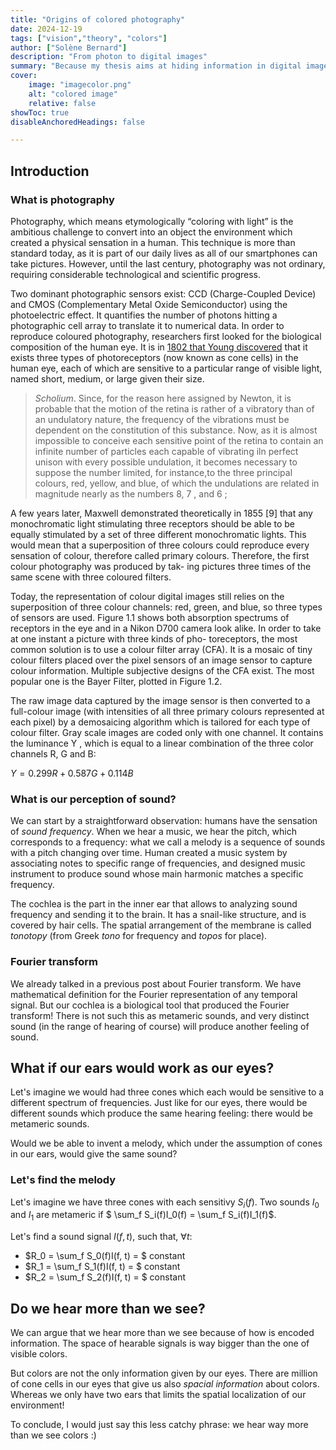 ```yaml
---
title: "Origins of colored photography" 
date: 2024-12-19
tags: ["vision","theory", "colors"]
author: ["Solène Bernard"]
description: "From photon to digital images" 
summary: "Because my thesis aims at hiding information in digital images, let's first dive into the origins of photography and then digital images." 
cover:
    image: "imagecolor.png"
    alt: "colored image"
    relative: false
showToc: true
disableAnchoredHeadings: false

---
```




## Introduction

### What is photography

Photography, which means etymologically “coloring with light” is the ambitious challenge to convert into an object the environment which created a physical sensation in a human.
This technique is more than standard today, as it is part of our daily lives as all of our smartphones can take pictures. However, until the last century, photography was not ordinary, requiring considerable technological and scientific progress.

Two dominant photographic sensors exist: CCD (Charge-Coupled Device) and CMOS (Complementary Metal Oxide Semiconductor) using the photoelectric effect. It quantifies the number of photons hitting a photographic cell array to translate it to numerical data. In order to reproduce coloured photography, researchers first looked for the biological composition of the human eye. It is in [1802 that Young discovered](https://www.jstor.org/stable/pdf/107113.pdf "The Bakerian Lecture: On the Theory of Light and Colours") that it exists three types of photoreceptors (now known as cone cells) in the human eye, each of which are sensitive to a particular range of visible light, named short, medium, or large given their size.

> *Scholium*. Since, for the reason here assigned by Newton, it is probable that the motion of the retina is rather of a vibratory than of an undulatory nature, the frequency of the vibrations must be dependent on the constitution of this substance. Now, as it is almost impossible to conceive each sensitive point of the retina to contain an infinite number of particles each capable of vibrating iln perfect unison with every possible undulation, it becomes necessary to suppose the number limited, for instance,to the three principal colours, red, yellow, and blue, of which the undulations are related in magnitude nearly as the numbers 8, 7 , and 6 ;

A few years later, Maxwell demonstrated theoretically in 1855 [9] that any monochromatic light stimulating three receptors should be able to be equally stimulated by a set of three different monochromatic lights. This would mean that a superposition of three colours could reproduce every sensation of colour, therefore called primary colours. Therefore, the first colour photography was produced by tak- ing pictures three times of the same scene with three coloured filters.

Today, the representation of colour digital images still relies on the superposition of three colour channels: red, green, and blue, so three types of sensors are used. Figure 1.1 shows both absorption spectrums of receptors in the eye and in a Nikon D700 camera look alike.
In order to take at one instant a picture with three kinds of pho- toreceptors, the most common solution is to use a colour filter array (CFA). It is a mosaic of tiny colour filters placed over the pixel sensors of an image sensor to capture colour information. Multiple subjective designs of the CFA exist. The most popular one is the Bayer Filter, plotted in Figure 1.2.

The raw image data captured by the image sensor is then converted to a full-colour image (with intensities of all three primary colours represented at each pixel) by a demosaicing algorithm which is tailored for each type of colour filter.
Gray scale images are coded only with one channel. It contains the luminance Y , which is equal to a linear combination of the three color channels R, G and B:

$Y = 0.299R + 0.587G + 0.114B$


### What is our perception of sound?

We can start by a straightforward observation: humans have the sensation of *sound frequency*. When we hear a music, we hear the pitch, which corresponds to a frequency: what we call a melody is a sequence of sounds with a pitch changing over time. Human created a music system by associating notes to specific range of frequencies, and designed music instrument to produce sound whose main harmonic matches a specific frequency.

The cochlea is the part in the inner ear that allows to analyzing sound frequency and sending it to the brain. It has a snail-like structure, and is covered by hair cells. The spatial arrangement of the membrane is called *tonotopy* (from Greek *tono* for frequency and *topos* for place). 

### Fourier transform

We already talked in a previous post about Fourier transform. We have mathematical definition for the Fourier representation of any temporal signal. But our cochlea is a biological tool that produced the Fourier transform! There is not such this as metameric sounds, and very distinct sound (in the range of hearing of course) will produce another feeling of sound.

## What if our ears would work as our eyes?

Let's imagine we would had three cones which each would be sensitive to a different spectrum of frequencies. Just like for our eyes, there would be different sounds which produce the same hearing feeling: there would be metameric sounds.

Would we be able to invent a melody, which under the assumption of cones in our ears, would give the same sound?

### Let's find the melody

Let's imagine we have three cones with each sensitivy $S_i(f)$. Two sounds $I_0$ and $I_1$ are metameric if $ \sum_f S_i(f)I_0(f) = \sum_f S_i(f)I_1(f)$. 


Let's find a sound signal $I(f, t)$, such that, $\forall t$:
+ $R_0 = \sum_f S_0(f)I(f, t) = $ constant
+ $R_1 = \sum_f S_1(f)I(f, t) = $ constant
+ $R_2 = \sum_f S_2(f)I(f, t) = $ constant





## Do we hear more than we see?

We can argue that we hear more than we see because of how is encoded information. The space of hearable signals is way bigger than the one of visible colors. 

But colors are not the only information given by our eyes. There are million of cone cells in our eyes that give us also *spacial information* about colors. Whereas we only have two ears that limits the spatial localization of our environment! 

To conclude, I would just say this less catchy phrase: we hear way more than we see colors :) 






